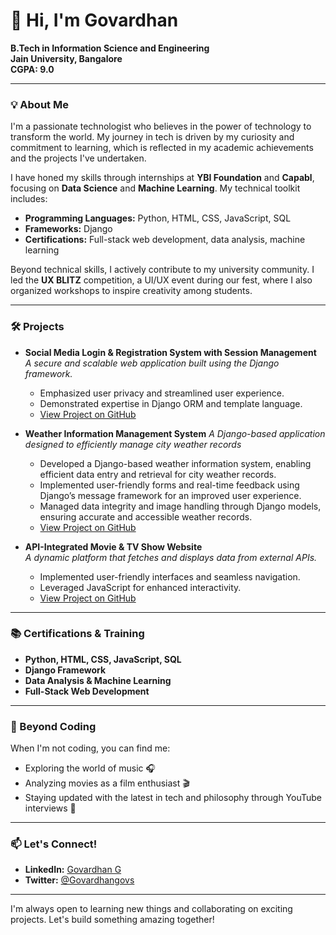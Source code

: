 
# 👋 Hi, I'm Govardhan

**B.Tech in Information Science and Engineering**  
**Jain University, Bangalore**  
**CGPA: 9.0**

---

### 💡 About Me

I'm a passionate technologist who believes in the power of technology to transform the world. My journey in tech is driven by my curiosity and commitment to learning, which is reflected in my academic achievements and the projects I've undertaken.

I have honed my skills through internships at **YBI Foundation** and **Capabl**, focusing on **Data Science** and **Machine Learning**. My technical toolkit includes:

- **Programming Languages:** Python, HTML, CSS, JavaScript, SQL
- **Frameworks:** Django
- **Certifications:** Full-stack web development, data analysis, machine learning

Beyond technical skills, I actively contribute to my university community. I led the **UX BLITZ** competition, a UI/UX event during our fest, where I also organized workshops to inspire creativity among students.

---

### 🛠️ Projects

- **Social Media Login & Registration System with Session Management**  
  *A secure and scalable web application built using the Django framework.*  
  - Emphasized user privacy and streamlined user experience.
  - Demonstrated expertise in Django ORM and template language.
  - [View Project on GitHub](https://github.com/GovardhanGova7277/Registration_Login_System)
    

- **Weather Information Management System**
  *A Django-based application designed to efficiently manage city weather records*
  
  - Developed a Django-based weather information system, enabling efficient data entry and retrieval for city weather records.
  - Implemented user-friendly forms and real-time feedback using Django’s message framework for an improved user experience.
  - Managed data integrity and image handling through Django models, ensuring accurate and accessible weather records.
  - [View Project on GitHub](https://github.com/GovardhanGova7277/Web-Application-for-Weather-Information-Management-Using-Django-ORM)

 
    
- **API-Integrated Movie & TV Show Website**  
  *A dynamic platform that fetches and displays data from external APIs.*  
  - Implemented user-friendly interfaces and seamless navigation.
  - Leveraged JavaScript for enhanced interactivity.
  - [View Project on GitHub](https://github.com/GovardhanGova7277/Movies_Clone)
 

---

### 📚 Certifications & Training

- **Python, HTML, CSS, JavaScript, SQL**
- **Django Framework**
- **Data Analysis & Machine Learning**
- **Full-Stack Web Development**

---

### 🎵 Beyond Coding

When I'm not coding, you can find me:

- Exploring the world of music 🎧
- Analyzing movies as a film enthusiast 🎬
- Staying updated with the latest in tech and philosophy through YouTube interviews 🎥

---

### 📫 Let's Connect!

- **LinkedIn:** [Govardhan G](https://www.linkedin.com/in/govardhan-g-1a13a1254)
- **Twitter:** [@Govardhangovs](https://x.com/Govardhangovs?t=u4qyxUV0xp9Bs7k4gppAEQ&s=09)

---

I'm always open to learning new things and collaborating on exciting projects. Let's build something amazing together!
